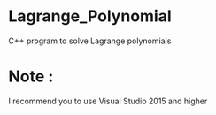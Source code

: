 # Lagrange_Polynomial
C++ program to solve Lagrange polynomials

# Note :
I recommend you to use Visual Studio 2015 and higher
